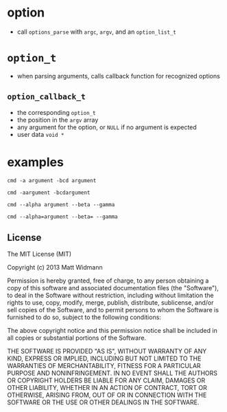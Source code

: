 option
======

- call `options_parse` with `argc`, `argv`, and an `option_list_t`

`option_t`
==========

- when parsing arguments, calls callback function for recognized options

`option_callback_t`
-------------------

- the corresponding `option_t`
- the position in the `argv` array
- any argument for the option, or `NULL` if no argument is expected
- user data `void *`

examples
========

    cmd -a argument -bcd argument

    cmd -aargument -bcdargument

    cmd --alpha argument --beta --gamma

    cmd --alpha=argument --beta= --gamma

License
-------

The MIT License (MIT)

Copyright (c) 2013 Matt Widmann

Permission is hereby granted, free of charge, to any person obtaining a copy
of this software and associated documentation files (the "Software"), to deal
in the Software without restriction, including without limitation the rights
to use, copy, modify, merge, publish, distribute, sublicense, and/or sell
copies of the Software, and to permit persons to whom the Software is
furnished to do so, subject to the following conditions:

The above copyright notice and this permission notice shall be included in
all copies or substantial portions of the Software.

THE SOFTWARE IS PROVIDED "AS IS", WITHOUT WARRANTY OF ANY KIND, EXPRESS OR
IMPLIED, INCLUDING BUT NOT LIMITED TO THE WARRANTIES OF MERCHANTABILITY,
FITNESS FOR A PARTICULAR PURPOSE AND NONINFRINGEMENT. IN NO EVENT SHALL THE
AUTHORS OR COPYRIGHT HOLDERS BE LIABLE FOR ANY CLAIM, DAMAGES OR OTHER
LIABILITY, WHETHER IN AN ACTION OF CONTRACT, TORT OR OTHERWISE, ARISING FROM,
OUT OF OR IN CONNECTION WITH THE SOFTWARE OR THE USE OR OTHER DEALINGS IN
THE SOFTWARE.
